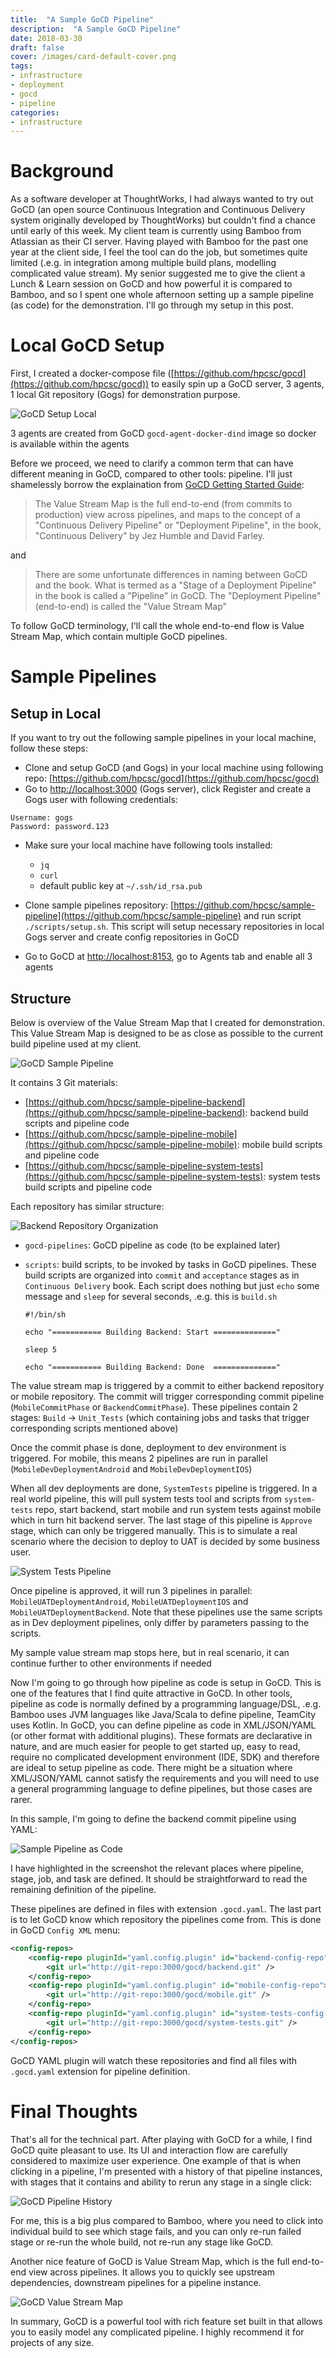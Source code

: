 ```yaml
---
title:  "A Sample GoCD Pipeline"
description:  "A Sample GoCD Pipeline"
date: 2018-03-30
draft: false
cover: /images/card-default-cover.png
tags:
- infrastructure
- deployment
- gocd
- pipeline
categories:
- infrastructure
---
```


# Background

As a software developer at ThoughtWorks, I had always wanted to try out GoCD (an open source Continuous Integration and Continuous Delivery system originally developed by ThoughtWorks) but couldn't find a chance until early of this week. My client team is currently using Bamboo from Atlassian as their CI server. Having played with Bamboo for the past one year at the client side, I feel the tool can do the job, but sometimes quite limited (.e.g. in integration among multiple build plans, modelling complicated value stream). My senior suggested me to give the client a Lunch & Learn session on GoCD and how powerful it is compared to Bamboo, and so I spent one whole afternoon setting up a sample pipeline (as code) for the demonstration. I'll go through my setup in this post.

# Local GoCD Setup

First, I created a docker-compose file ([https://github.com/hpcsc/gocd](https://github.com/hpcsc/gocd)) to easily spin up a GoCD server, 3 agents, 1 local Git repository (Gogs) for demonstration purpose.

![GoCD Setup Local](images/gocd-setup-local.png  "GoCD Setup Local")

3 agents are created from GoCD `gocd-agent-docker-dind` image so docker is available within the agents

Before we proceed, we need to clarify a common term that can have different meaning in GoCD, compared to other tools: pipeline. I'll just shamelessly borrow the explaination from [GoCD Getting Started Guide](https://www.gocd.org/getting-started/part-3/):

> The Value Stream Map is the full end-to-end (from commits to production) view across pipelines, and maps to the concept of a "Continuous Delivery Pipeline" or "Deployment Pipeline", in the book, "Continuous Delivery" by Jez Humble and David Farley.

and

> There are some unfortunate differences in naming between GoCD and the book. What is termed as a "Stage of a Deployment Pipeline" in the book is called a "Pipeline" in GoCD. The "Deployment Pipeline" (end-to-end) is called the "Value Stream Map"

To follow GoCD terminology, I'll call the whole end-to-end flow is Value Stream Map, which contain multiple GoCD pipelines.

# Sample Pipelines

## Setup in Local

If you want to try out the following sample pipelines in your local machine, follow these steps:

- Clone and setup GoCD (and Gogs) in your local machine using following repo: [https://github.com/hpcsc/gocd](https://github.com/hpcsc/gocd)
- Go to [http://localhost:3000](http://localhost:3000) (Gogs server), click Register and create a Gogs user with following credentials:

```
Username: gogs
Password: password.123
```
- Make sure your local machine have following tools installed:
    - `jq`
    - `curl`
    - default public key at `~/.ssh/id_rsa.pub`

- Clone sample pipelines repository: [https://github.com/hpcsc/sample-pipeline](https://github.com/hpcsc/sample-pipeline) and run script `./scripts/setup.sh`. This script will setup necessary repositories in local Gogs server and create config repositories in GoCD
- Go to GoCD at [http://localhost:8153](http://localhost:8153), go to Agents tab and enable all 3 agents

## Structure

Below is overview of the Value Stream Map that I created for demonstration. This Value Stream Map is designed to be as close as possible to the current build pipeline used at my client.

![](images/gocd-sample-pipeline.png  "GoCD Sample Pipeline")

It contains 3 Git materials:

- [https://github.com/hpcsc/sample-pipeline-backend](https://github.com/hpcsc/sample-pipeline-backend): backend build scripts and pipeline code
- [https://github.com/hpcsc/sample-pipeline-mobile](https://github.com/hpcsc/sample-pipeline-mobile): mobile build scripts and pipeline code
- [https://github.com/hpcsc/sample-pipeline-system-tests](https://github.com/hpcsc/sample-pipeline-system-tests): system tests build scripts and pipeline code

Each repository has similar structure:

![](images/backend-repo-organization.png  "Backend Repository Organization")

- `gocd-pipelines`: GoCD pipeline as code (to be explained later)
- `scripts`: build scripts, to be invoked by tasks in GoCD pipelines. These build scripts are organized into `commit` and `acceptance` stages as in `Continuous Delivery` book. Each script does nothing but just `echo` some message and `sleep` for several seconds, .e.g. this is `build.sh`

    ``` shell
    #!/bin/sh

    echo "=========== Building Backend: Start =============="

    sleep 5

    echo "=========== Building Backend: Done  =============="
    ```

The value stream map is triggered by a commit to either backend repository or mobile repository. The commit will trigger corresponding commit pipeline (`MobileCommitPhase` or `BackendCommitPhase`). These pipelines contain 2 stages: `Build` -> `Unit_Tests` (which containing jobs and tasks that trigger corresponding scripts mentioned above)

Once the commit phase is done, deployment to dev environment is triggered. For mobile, this means 2 pipelines are run in parallel (`MobileDevDeploymentAndroid` and `MobileDevDeploymentIOS`)

When all dev deployments are done, `SystemTests` pipeline is triggered. In a real world pipeline, this will pull system tests tool and scripts from `system-tests` repo, start backend, start mobile and run system tests against mobile which in turn hit backend server. The last stage of this pipeline is `Approve` stage, which can only be triggered manually. This is to simulate a real scenario where the decision to deploy to UAT is decided by some business user.

![](images/system-tests-pipeline.png  "System Tests Pipeline")

Once pipeline is approved, it will run 3 pipelines in parallel: `MobileUATDeploymentAndroid`, `MobileUATDeploymentIOS` and `MobileUATDeploymentBackend`. Note that these pipelines use the same scripts as in Dev deployment pipelines, only differ by parameters passing to the scripts.

My sample value stream map stops here, but in real scenario, it can continue further to other environments if needed

Now I'm going to go through how pipeline as code is setup in GoCD. This is one of the features that I find quite attractive in GoCD. In other tools, pipeline as code is normally defined by a programming language/DSL, .e.g. Bamboo uses JVM languages like Java/Scala to define pipeline, TeamCity uses Kotlin. In GoCD, you can define pipeline as code in XML/JSON/YAML (or other format with additional plugins). These formats are declarative in nature, and are much easier for people to get started up, easy to read, require no complicated development environment (IDE, SDK) and therefore are ideal to setup pipeline as code. There might be a situation where XML/JSON/YAML cannot satisfy the requirements and you will need to use a general programming language to define pipelines, but those cases are rarer.

In this sample, I'm going to define the backend commit pipeline using YAML:

![](images/sample-pipeline-as-code.png  "Sample Pipeline as Code")

I have highlighted in the screenshot the relevant places where pipeline, stage, job, and task are defined. It should be straightforward to read the remaining definition of the pipeline.

These pipelines are defined in files with extension `.gocd.yaml`. The last part is to let GoCD know which repository the pipelines come from. This is done in GoCD `Config XML` menu:

```xml
<config-repos>
    <config-repo pluginId="yaml.config.plugin" id="backend-config-repo">
        <git url="http://git-repo:3000/gocd/backend.git" />
    </config-repo>
    <config-repo pluginId="yaml.config.plugin" id="mobile-config-repo">
        <git url="http://git-repo:3000/gocd/mobile.git" />
    </config-repo>
    <config-repo pluginId="yaml.config.plugin" id="system-tests-config-repo">
        <git url="http://git-repo:3000/gocd/system-tests.git" />
    </config-repo>
</config-repos>
```

GoCD YAML plugin will watch these repositories and find all files with `.gocd.yaml` extension for pipeline definition.

# Final Thoughts

That's all for the technical part. After playing with GoCD for a while, I find GoCD quite pleasant to use. Its UI and interaction flow are carefully considered to maximize user experience. One example of that is when clicking in a pipeline, I'm presented with a history of that pipeline instances, with stages that it contains and ability to rerun any stage in a single click:

![](images/pipeline-history.png  "GoCD Pipeline History")

For me, this is a big plus compared to Bamboo, where you need to click into individual build to see which stage fails, and you can only re-run failed stage or re-run the whole build, not re-run any stage like GoCD.

Another nice feature of GoCD is Value Stream Map, which is the full end-to-end view across pipelines. It allows you to quickly see upstream dependencies, downstream pipelines for a pipeline instance.

![](images/value-stream-map.png  "GoCD Value Stream Map")

In summary, GoCD is a powerful tool with rich feature set built in that allows you to easily model any complicated pipeline. I highly recommend it for projects of any size.
